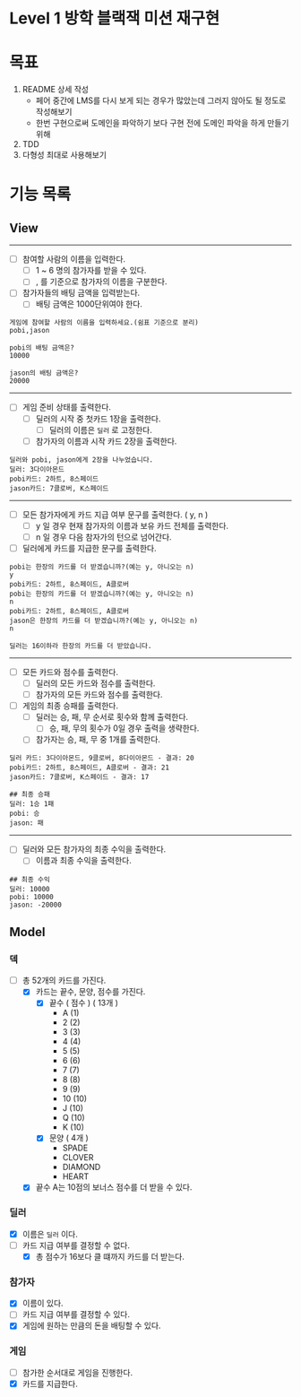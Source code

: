 # Level 1 방학 블랙잭 미션 재구현

# 목표

1. README 상세 작성
    - 페어 중간에 LMS를 다시 보게 되는 경우가 많았는데 그러지 않아도 될 정도로 작성해보기
    - 한번 구현으로써 도메인을 파악하기 보다 구현 전에 도메인 파악을 하게 만들기 위해
2. TDD
3. 다형성 최대로 사용해보기

# 기능 목록

## View

---

- [ ] 참여할 사람의 이름을 입력한다.
    - [ ] 1 ~ 6 명의 참가자를 받을 수 있다.
    - [ ] , 를 기준으로 참가자의 이름을 구분한다.
- [ ] 참가자들의 배팅 금액을 입력받는다.
    - [ ] 배팅 금액은 1000단위여야 한다.

```
게임에 참여할 사람의 이름을 입력하세요.(쉼표 기준으로 분리)
pobi,jason

pobi의 배팅 금액은?
10000

jason의 배팅 금액은?
20000
```

---

- [ ] 게임 준비 상태를 출력한다.
    - [ ] 딜러의 시작 중 첫카드 1장을 출력한다.
        - [ ] 딜러의 이름은 `딜러` 로 고정한다.
    - [ ] 참가자의 이름과 시작 카드 2장을 출력한다.

``` 
딜러와 pobi, jason에게 2장을 나누었습니다.
딜러: 3다이아몬드
pobi카드: 2하트, 8스페이드
jason카드: 7클로버, K스페이드
```

---

- [ ] 모든 참가자에게 카드 지급 여부 문구를 출력한다. ( y, n )
    - [ ] y 일 경우 현재 참가자의 이름과 보유 카드 전체를 출력한다.
    - [ ] n 일 경우 다음 참자가의 턴으로 넘어간다.
- [ ] 딜러에게 카드를 지급한 문구를 출력한다.

```
pobi는 한장의 카드를 더 받겠습니까?(예는 y, 아니오는 n)
y
pobi카드: 2하트, 8스페이드, A클로버
pobi는 한장의 카드를 더 받겠습니까?(예는 y, 아니오는 n)
n
pobi카드: 2하트, 8스페이드, A클로버
jason은 한장의 카드를 더 받겠습니까?(예는 y, 아니오는 n)
n

딜러는 16이하라 한장의 카드를 더 받았습니다.
```

---

- [ ] 모든 카드와 점수를 출력한다.
    - [ ] 딜러의 모든 카드와 점수를 출력한다.
    - [ ] 참가자의 모든 카드와 점수를 출력한다.
- [ ] 게임의 최종 승패를 출력한다.
    - [ ] 딜러는 승, 패, 무 순서로 횟수와 함께 출력한다.
        - [ ] 승, 패, 무의 횟수가 0일 경우 출력을 생략한다.
    - [ ] 참가자는 승, 패, 무 중 1개를 출력한다.

```
딜러 카드: 3다이아몬드, 9클로버, 8다이아몬드 - 결과: 20
pobi카드: 2하트, 8스페이드, A클로버 - 결과: 21
jason카드: 7클로버, K스페이드 - 결과: 17

## 최종 승패
딜러: 1승 1패
pobi: 승 
jason: 패
```

---

- [ ] 딜러와 모든 참가자의 최종 수익을 출력한다.
    - [ ] 이름과 최종 수익을 출력한다.

```
## 최종 수익
딜러: 10000
pobi: 10000 
jason: -20000
```

## Model

### 덱

- [ ] 총 52개의 카드를 가진다.
    - [x] 카드는 끝수, 문양, 점수를 가진다.
        - [x] 끝수 ( 점수 ) ( 13개 )
            - A (1)
            - 2 (2)
            - 3 (3)
            - 4 (4)
            - 5 (5)
            - 6 (6)
            - 7 (7)
            - 8 (8)
            - 9 (9)
            - 10 (10)
            - J (10)
            - Q (10)
            - K (10)
        - [x] 문양 ( 4개 )
            - SPADE
            - CLOVER
            - DIAMOND
            - HEART
    - [x] 끝수 A는 10점의 보너스 점수를 더 받을 수 있다.

### 딜러

- [x] 이름은 `딜러` 이다.
- [ ] 카드 지급 여부를 결정할 수 없다.
    - [x] 총 점수가 16보다 클 떄까지 카드를 더 받는다.

### 참가자

- [x] 이름이 있다.
- [ ] 카드 지급 여부를 결정할 수 있다.
- [x] 게임에 원하는 만큼의 돈을 배팅할 수 있다.

### 게임

- [ ] 참가한 순서대로 게임을 진행한다.
- [x] 카드를 지급한다.
